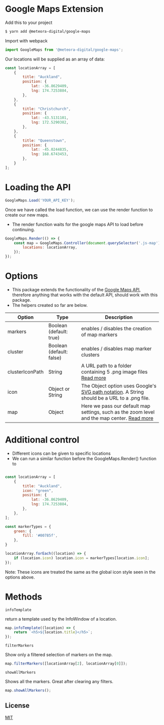 # Google Maps Extension

Add this to your project

```sh
$ yarn add @meteora-digital/google-maps
```

Import with webpack

```javascript
import GoogleMaps from '@meteora-digital/google-maps';
```

Our locations will be supplied as an array of data:

```javascript
const locationArray = [
	{
		title: "Auckland",
		position: {
			lat: -36.8629409,
            lng: 174.7253884,
		},
	},
	{
		title: "Christchurch",
		position: {
			lat: -43.5131101,
            lng: 172.5290382,
		},
	},
	{
		title: "Queenstown",
		position: {
			lat: -45.0244835,
            lng: 168.6743453,
		},
	}
];
```

# Loading the API

```javascript
GoogleMaps.Load('YOUR_API_KEY');
```

Once we have called the load function, we can use the render function to create our new maps.
- The render function waits for the google maps API to load before continuing.

```javascript
GoogleMaps.Render(() => {
	const map = GoogleMaps.Controller(document.querySelector('.js-map'), {
		locations: locationArray,
	});
});
```

# Options

- This package extends the functionality of the [Google Maps API](https://developers.google.com/maps/documentation/javascript/tutorial#MapOptions), therefore anything that works with the default API, should work with this package.
- The helpers created so far are below. 

| Option | Type | Description |
|--------|------|-------------|
| markers | Boolean (default: true) | enables / disables the creation of map markers |
| cluster | Boolean (default: false) | enables / disables map marker clusters |
| clusterIconPath | String | A URL path to a folder containing 5 .png image files [Read more](https://developers.google.com/maps/documentation/javascript/marker-clustering#adding-a-marker-clusterer) |
| icon | Object or String | The Object option uses Google's [SVG path notation](https://developers.google.com/maps/documentation/javascript/symbols#add_to_marker). A String should be a URL to a .png file.|
| map | Object | Here we pass our default map settings, such as the zoom level and the map center. [Read more](https://developers.google.com/maps/documentation/javascript/tutorial#MapOptions) |

# Additional control

- Different icons can be given to specific locations
- We can run a similar function before the GoogleMaps.Render() function to 

```javascript

const locationArray = [
	{
		title: "Auckland",
		icon: "green",
		position: {
			lat: -36.8629409,
            lng: 174.7253884,
		},
	},
];

const markerTypes = {
	green: {
		fill: '#00785f',
	},
}

locationArray.forEach((location) => {
	if (location.icon) location.icon = markerTypes[location.icon];
});
```

Note: These icons are treated the same as the global icon style seen in the options above.

# Methods


```infoTemplate```

return a template used by the InfoWindow of a location.

```javascript
map.infoTemplate((location) => {
	return `<h5>${location.title}</h5>`;
});
```

```filterMarkers```

Show only a filtered selection of markers on the map.

```javascript
map.filterMarkers([locationArray[2], locationArray[0]]);
```

```showAllMarkers```

Shows all the markers. Great after clearing any filters.

```javascript
map.showAllMarkers();
```


## License
[MIT](https://choosealicense.com/licenses/mit/)


